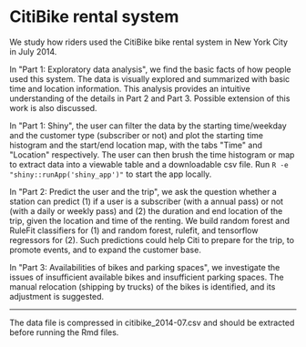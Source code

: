 # CitiBike rental system

We study how riders used the CitiBike bike rental system in New York City in July 2014.

In "Part 1: Exploratory data analysis", we find the basic facts of how people used this system. The data is visually explored and summarized with basic time and location information. This analysis provides an intuitive understanding of the details in Part 2 and Part 3. Possible extension of this work is also discussed.

In "Part 1: Shiny", the user can filter the data by the starting time/weekday and the customer type (subscriber or not) and plot the starting time histogram and the start/end location map, with the tabs "Time" and "Location" respectively. The user can then brush the time histogram or map to extract data into a viewable table and a downloadable csv file. Run `R -e "shiny::runApp('shiny_app')"` to start the app locally.

In "Part 2: Predict the user and the trip", we ask the question whether a station can predict (1) if a user is a subscriber (with a annual pass) or not (with a daily or weekly pass) and (2) the duration and end location of the trip, given the location and time of the renting. We build random forest and RuleFit classifiers for (1) and random forest, rulefit, and tensorflow regressors for (2). Such predictions could help Citi to prepare for the trip, to promote events, and to expand the customer base.

In "Part 3: Availabilities of bikes and parking spaces", we investigate the issues of insufficient available bikes and insufficient parking spaces. The manual relocation (shipping by trucks) of the bikes is identified, and its adjustment is suggested.

-----

The data file is compressed in citibike_2014-07.csv and should be extracted before running the Rmd files.

